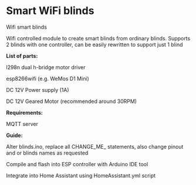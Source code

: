 # Smart WiFi blinds
Wifi smart blinds

Wifi controlled module to create smart blinds from ordinary blinds.
Supports 2 blinds with one controller, can be easily rewritten to support just 1 blind

**List of parts:**

l298n dual h-bridge motor driver

esp8266wifi (e.g. WeMos D1 Mini)

DC 12V Power supply (1A)

DC 12V Geared Motor (recommended around 30RPM) 

**Requirements:**

MQTT server

**Guide:**

Alter blinds.ino, replace all CHANGE_ME_ statements, also change pinout and or blinds names as requested

Compile and flash into ESP controller with Arduino IDE tool

Integrate into Home Assistant using HomeAssistant.yml script
